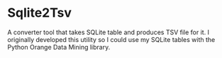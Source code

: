 Sqlite2Tsv
==========

A converter tool that takes SQLite table and produces TSV file for it.
I originally developed this utility so I could use my SQLite tables with the Python Orange Data Mining library.
